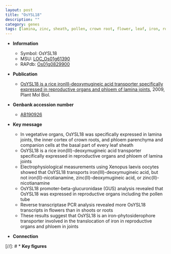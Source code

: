 ```yaml
---
layout: post
title: "OsYSL18"
description: ""
category: genes
tags: [lamina, zinc, sheath, pollen, crown root, flower, leaf, iron, root, shoot, vegetative, reproductive, crown, transporter]
---
```


* **Information**  
    + Symbol: OsYSL18  
    + MSU: [LOC_Os01g61390](http://rice.plantbiology.msu.edu/cgi-bin/ORF_infopage.cgi?orf=LOC_Os01g61390)  
    + RAPdb: [Os01g0829900](http://rapdb.dna.affrc.go.jp/viewer/gbrowse_details/irgsp1?name=Os01g0829900)  

* **Publication**  
    + [OsYSL18 is a rice ironIII-deoxymugineic acid transporter specifically expressed in reproductive organs and phloem of lamina joints](http://www.ncbi.nlm.nih.gov/pubmed?term=OsYSL18+is+a+rice+ironIII-deoxymugineic+acid+transporter+specifically+expressed+in+reproductive+organs+and+phloem+of+lamina+joints%5BTitle%5D), 2009, Plant Mol Biol.

* **Genbank accession number**  
    + [AB190926](http://www.ncbi.nlm.nih.gov/nuccore/AB190926)

* **Key message**  
    + In vegetative organs, OsYSL18 was specifically expressed in lamina joints, the inner cortex of crown roots, and phloem parenchyma and companion cells at the basal part of every leaf sheath
    + OsYSL18 is a rice iron(III)-deoxymugineic acid transporter specifically expressed in reproductive organs and phloem of lamina joints
    + Electrophysiological measurements using Xenopus laevis oocytes showed that OsYSL18 transports iron(III)-deoxymugineic acid, but not iron(II)-nicotianamine, zinc(II)-deoxymugineic acid, or zinc(II)-nicotianamine
    + OsYSL18 promoter-beta-glucuronidase (GUS) analysis revealed that OsYSL18 was expressed in reproductive organs including the pollen tube
    + Reverse transcriptase PCR analysis revealed more OsYSL18 transcripts in flowers than in shoots or roots
    + These results suggest that OsYSL18 is an iron-phytosiderophore transporter involved in the translocation of iron in reproductive organs and phloem in joints

* **Connection**  

[//]: # * **Key figures**  


